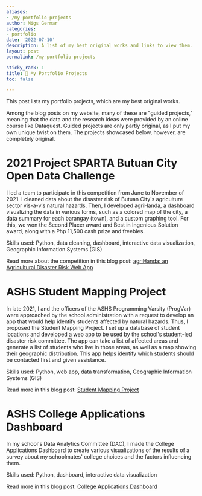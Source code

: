 ```yaml
---
aliases:
- /my-portfolio-projects
author: Migs Germar
categories:
- portfolio
date: '2022-07-10'
description: A list of my best original works and links to view them.
layout: post
permalink: /my-portfolio-projects

sticky_rank: 1
title: 📌 My Portfolio Projects
toc: false

---
```


This post lists my portfolio projects, which are my best original works.

Among the blog posts on my website, many of these are "guided projects," meaning that the data and the research ideas were provided by an online course like Dataquest. Guided projects are only partly original, as I put my own unique twist on them. The projects showcased below, however, are completely original.

# 2021 Project SPARTA Butuan City Open Data Challenge

I led a team to participate in this competition from June to November of 2021. I cleaned data about the disaster risk of Butuan City's agriculture sector vis-a-vis natural hazards. Then, I developed agriHanda, a dashboard visualizing the data in various forms, such as a colored map of the city, a data summary for each barangay (town), and a custom graphing tool. For this, we won the Second Placer award and Best in Ingenious Solution award, along with a Php 11,500 cash prize and freebies.

Skills used: Python, data cleaning, dashboard, interactive data visualization, Geographic Information Systems (GIS)

Read more about the competition in this blog post: [agriHanda: an Agricultural Disaster Risk Web App](2021-12-17-agriHanda-Agricultural-Disaster-Risk-Web-App.md)

# ASHS Student Mapping Project

In late 2021, I and the officers of the ASHS Programming Varsity (ProgVar) were approached by the school administration with a request to develop an app that would help identify students affected by natural hazards. Thus, I proposed the Student Mapping Project. I set up a database of student locations and developed a web app to be used by the school's student-led disaster risk committee. The app can take a list of affected areas and generate a list of students who live in those areas, as well as a map showing their geographic distribution. This app helps identify which students should be contacted first and given assistance.

Skills used: Python, web app, data transformation, Geographic Information Systems (GIS)

Read more in this blog post: [Student Mapping Project](2022-05-10-Student-Mapping-Project.md)

# ASHS College Applications Dashboard

In my school's Data Analytics Committee (DAC), I made the College Applications Dashboard to create various visualizations of the results of a survey about my schoolmates' college choices and the factors influencing them.

Skills used: Python, dashboard, interactive data visualization

Read more in this blog post: [College Applications Dashboard](2022-07-05-College-Applications-Dashboard.md)